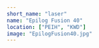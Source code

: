 ```yaml
---
short_name: "laser"
name: "Epilog Fusion 40"
location: ["PEIH", "KWD"]
image: "EpilogFusion40.jpg"
---
```

